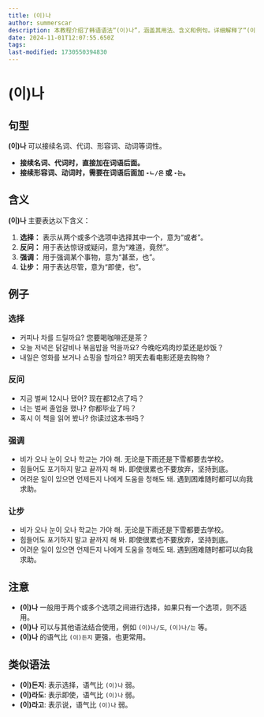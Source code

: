 ```yaml
---
title: (이)나
author: summerscar
description: 本教程介绍了韩语语法“(이)나”，涵盖其用法、含义和例句。详细解释了“(이)나”在选择、反问、强调和让步等语境中的应用，并与类似语法进行了比较。
date: 2024-11-01T12:07:55.650Z
tags:
last-modified: 1730550394830
---
```


# (이)나

## 句型
**(이)나** 可以接续名词、代词、形容词、动词等词性。

* **接续名词、代词时，直接加在词语后面。**
* **接续形容词、动词时，需要在词语后面加 `-ㄴ/은` 或 `-는`。**


## 含义
**(이)나** 主要表达以下含义：

1. **选择：** 表示从两个或多个选项中选择其中一个，意为“或者”。
2. **反问：** 用于表达惊讶或疑问，意为“难道，竟然”。
3. **强调：** 用于强调某个事物，意为“甚至，也”。
4. **让步：** 用于表达尽管，意为“即使，也”。


## 例子
### 选择
- <Speak> 커피나 차를 드릴까요? </Speak>   您要喝咖啡还是茶？
- <Speak> 오늘 저녁은 닭갈비나 볶음밥을 먹을까요? </Speak>  今晚吃鸡肉炒菜还是炒饭？
- <Speak> 내일은 영화를 보거나 쇼핑을 할까요? </Speak>  明天去看电影还是去购物？

### 反问
- <Speak> 지금 벌써 12시나 됐어? </Speak>  现在都12点了吗？
- <Speak> 너는 벌써 졸업을 했나? </Speak>  你都毕业了吗？
- <Speak> 혹시 이 책을 읽어 봤나? </Speak>  你读过这本书吗？

### 强调
- <Speak> 비가 오나 눈이 오나 학교는 가야 해. </Speak>  无论是下雨还是下雪都要去学校。
- <Speak> 힘들어도 포기하지 말고 끝까지 해 봐. </Speak>  即使很累也不要放弃，坚持到底。
- <Speak> 어려운 일이 있으면 언제든지 나에게 도움을 청해도 돼. </Speak>  遇到困难随时都可以向我求助。

### 让步
- <Speak> 비가 오나 눈이 오나 학교는 가야 해. </Speak>  无论是下雨还是下雪都要去学校。
- <Speak> 힘들어도 포기하지 말고 끝까지 해 봐. </Speak>  即使很累也不要放弃，坚持到底。
- <Speak> 어려운 일이 있으면 언제든지 나에게 도움을 청해도 돼. </Speak>  遇到困难随时都可以向我求助。


## 注意

* **(이)나** 一般用于两个或多个选项之间进行选择，如果只有一个选项，则不适用。
* **(이)나** 可以与其他语法结合使用，例如 `(이)나/도`, `(이)나/는` 等。
* **(이)나** 的语气比 `(이)든지` 更强，也更常用。


## 类似语法
* **(이)든지**: 表示选择，语气比 `(이)나` 弱。
* **(이)라도**: 表示即使，语气比 `(이)나` 弱。
* **(이)라고**: 表示说，语气比 `(이)나` 弱。
